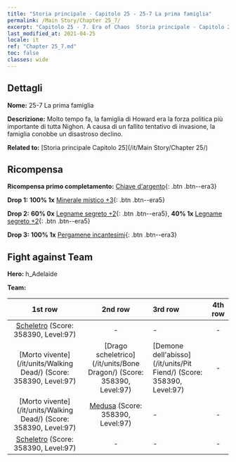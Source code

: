 ```yaml
---
title: "Storia principale - Capitolo 25 - 25-7 La prima famiglia"
permalink: /Main Story/Chapter 25_7/
excerpt: "Capitolo 25 - 7. Era of Chaos  Storia principale - Capitolo 25_7. 25-7 La prima famiglia"
last_modified_at: 2021-04-25
locale: it
ref: "Chapter 25_7.md"
toc: false
classes: wide
---
```


## Dettagli

 **Nome:** 25-7 La prima famiglia

 **Descrizione:** Molto tempo fa, la famiglia di Howard era la forza politica più importante di tutta Nighon. A causa di un fallito tentativo di invasione, la famiglia conobbe un disastroso declino.

 **Related to:** [Storia principale Capitolo 25](/it/Main Story/Chapter 25/)

## Ricompensa

 **Ricompensa primo completamento:** [Chiave d'argento](/ItemsIT/con_693/){: .btn .btn--era3}

 **Drop 1:** **100% 1x** [Minerale mistico +3](/ItemsIT/mat_82/){: .btn .btn--era5}

 **Drop 2:** **60% 0x** [Legname segreto +2](/ItemsIT/mat_76/){: .btn .btn--era5}, **40% 1x** [Legname segreto +2](/ItemsIT/mat_76/){: .btn .btn--era5}

 **Drop 3:** **100% 1x** [Pergamene incantesimi](/ItemsIT/con_694/){: .btn .btn--era3}


## Fight against Team
 **Hero:** h_Adelaide

 **Team:**


  | 1st row | 2nd row | 3rd row | 4th row |
  |:----:|:----:|:----|:----:|
  | [Scheletro](/it/units/Skeleton/) (Score: 358390, Level:97)  | - | - | - |
  | [Morto vivente](/it/units/Walking Dead/) (Score: 358390, Level:97)  | [Drago scheletrico](/it/units/Bone Dragon/) (Score: 358390, Level:97)  | [Demone dell'abisso](/it/units/Pit Fiend/) (Score: 358390, Level:97)  | - |
  | [Morto vivente](/it/units/Walking Dead/) (Score: 358390, Level:97)  | [Medusa](/it/units/Medusa/) (Score: 358390, Level:97)  | - | - |
  | [Scheletro](/it/units/Skeleton/) (Score: 358390, Level:97)  | - | - | - |


